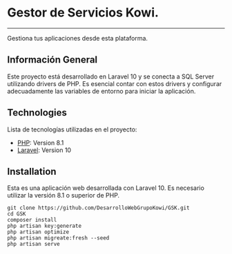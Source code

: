 # Gestor de Servicios Kowi.
***
Gestiona tus aplicaciones desde esta plataforma.

## Información General
Este proyecto está desarrollado en Laravel 10 y se conecta a SQL Server utilizando drivers de PHP. Es esencial contar con estos drivers y configurar adecuadamente las variables de entorno para iniciar la aplicación.

## Technologies
Lista de tecnologías utilizadas en el proyecto:
* [PHP](https://example.com): Version 8.1 
* [Laravel](https://example.com): Version 10

## Installation
Esta es una aplicación web desarrollada con Laravel 10. Es necesario utilizar la versión 8.1 o superior de PHP.
```
git clone https://github.com/DesarrolloWebGrupoKowi/GSK.git
cd GSK
composer install
php artisan key:generate
php artisan optimize
php artisan migreate:fresh --seed
php artisan serve
```
